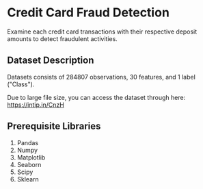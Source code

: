 # Credit Card Fraud Detection
Examine each credit card transactions with their respective deposit amounts to detect fraudulent activities.

## Dataset Description
Datasets consists of 284807 observations, 30 features, and 1 label ("Class").

Due to large file size, you can access the dataset through here: https://intip.in/CnzH

## Prerequisite Libraries
1. Pandas
2. Numpy
3. Matplotlib
4. Seaborn
5. Scipy
6. Sklearn
